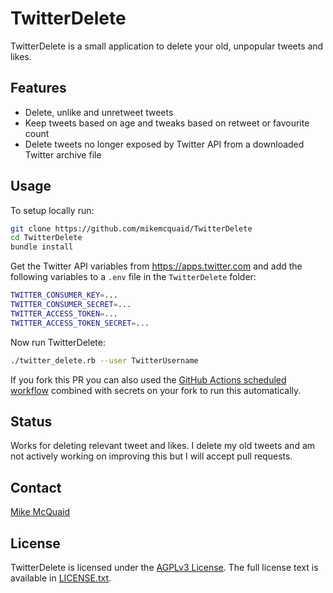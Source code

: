 # TwitterDelete

TwitterDelete is a small application to delete your old, unpopular tweets and likes.

## Features

- Delete, unlike and unretweet tweets
- Keep tweets based on age and tweaks based on retweet or favourite count
- Delete tweets no longer exposed by Twitter API from a downloaded Twitter archive file

## Usage 

To setup locally run:

```bash
git clone https://github.com/mikemcquaid/TwitterDelete
cd TwitterDelete
bundle install
```

Get the Twitter API variables from https://apps.twitter.com and add the following variables to a `.env` file in the `TwitterDelete` folder:

```bash
TWITTER_CONSUMER_KEY=...
TWITTER_CONSUMER_SECRET=...
TWITTER_ACCESS_TOKEN=...
TWITTER_ACCESS_TOKEN_SECRET=...
```

Now run TwitterDelete:

```bash
./twitter_delete.rb --user TwitterUsername
```

If you fork this PR you can also used the [GitHub Actions scheduled workflow](https://github.com/MikeMcQuaid/TwitterDelete/blob/master/.github/workflows/scheduled.yml) combined with secrets on your fork to run this automatically.

## Status

Works for deleting relevant tweet and likes. I delete my old tweets and am not actively working on improving this but I will accept pull requests.

## Contact

[Mike McQuaid](mailto:mike@mikemcquaid.com)

## License

TwitterDelete is licensed under the [AGPLv3 License](https://en.wikipedia.org/wiki/Affero_General_Public_License).
The full license text is available in [LICENSE.txt](https://github.com/mikemcquaid/TwitterDelete/blob/master/LICENSE.txt).
